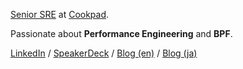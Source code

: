 [Senior SRE](https://apply.workable.com/cookpad/j/6B53AF891D/) at [Cookpad](https://www.cookpadteam.com/).

Passionate about **Performance Engineering** and **BPF**.

[LinkedIn](https://www.linkedin.com/in/kenju-wagatsuma/) / [SpeakerDeck](https://speakerdeck.com/kenju) / [Blog (en)](https://kenjuw.medium.com/) / [Blog (ja)](https://itiskj.hatenablog.com/)
